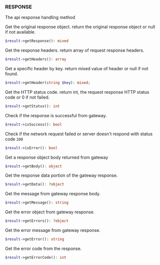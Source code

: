 ### RESPONSE

The api response handling method 

Get the original response object.
return the original response object or null if not available.

```php 
$result->getResponse(): mixed
```

Get the response headers.
return array of request response headers.

```php 
$result->getHeaders(): array
```

Get a specific header by key.
return mixed value of header or null if not found.

```php 
$result->getHeader(string $key): mixed;
```

Get the HTTP status code.
return int, the request response HTTP status code or 0 if not failed.
```php 
$result->getStatus(): int
```

Check if the response is successful from gateway.
```php
$result->isSuccess(): bool
```

Check if the network request failed or server doesn't respond with status code `200`
```php
$result->isError(): bool
```

Get a response object body returned from gateway
```php 
$result->getBody(): object
```

Get the response data portion of the gateway response.
```php 
$result->getData(): ?object
```

Get the message from gateway response body.
```php 
$result->getMessage(): string
```

Get the error object from gateway response.
```php 
$result->getErrors(): ?object
```

Get the error message from gateway response.
```php 
$result->getError(): string
```

Get the error code from the response.

```php 
$result->getErrorCode(): int
```
